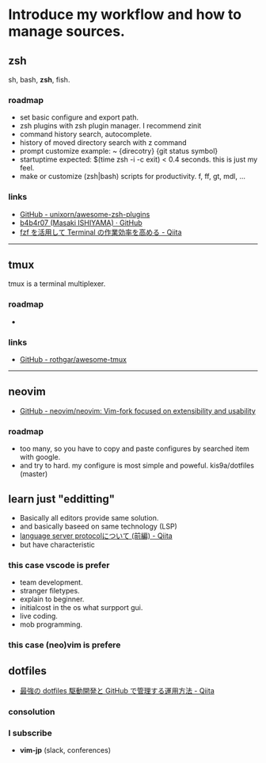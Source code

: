 # Introduce my workflow and how to manage sources.

## zsh<!--{{{-->

sh, bash, **zsh**, fish.

### roadmap

- set basic configure and export path.
- zsh plugins with zsh plugin manager. I recommend zinit
- command history search, autocomplete.
- history of moved directory search with z command
- prompt customize example: ~ {direcotry} {git status symbol}
- startuptime expected: $(time zsh -i -c exit) < 0.4 seconds. this is just my feel.
- make or customize (zsh|bash) scripts for productivity. f, ff, gt, mdl, ...

### links

- [GitHub - unixorn/awesome-zsh-plugins](https://github.com/unixorn/awesome-zsh-plugins)
- [b4b4r07 (Masaki ISHIYAMA) · GitHub](https://github.com/b4b4r07)
- [fzf を活用して Terminal の作業効率を高める - Qiita](https://qiita.com/kamykn/items/aa9920f07487559c0c7e)

---

<!--}}}-->

## tmux<!--{{{-->

tmux is a terminal multiplexer.

### roadmap

-

### links

- [GitHub - rothgar/awesome-tmux](https://github.com/rothgar/awesome-tmux)

---

<!--}}}-->

## neovim<!--{{{-->

- [GitHub - neovim/neovim: Vim-fork focused on extensibility and usability](https://github.com/neovim/neovim)

### roadmap

- too many, so you have to copy and paste configures by searched item with google.
- and try to hard. my configure is most simple and poweful. kis9a/dotfiles (master)


<!--}}}-->

## learn just "edditting"

- Basically all editors provide same solution.
- and basically baseed on same technology (LSP)
- [language server protocolについて (前編) - Qiita](https://qiita.com/atsushieno/items/ce31df9bd88e98eec5c4)
- but have characteristic

### this case vscode is prefer

- team development.
- stranger filetypes.
- explain to beginner.
- initialcost in the os what surpport gui.
- live coding.
- mob programming.

### this case (neo)vim is prefere

## dotfiles


- [最強の dotfiles 駆動開発と GitHub で管理する運用方法 - Qiita](https://qiita.com/b4b4r07/items/b70178e021bef12cd4a2)

### consolution


### I subscribe

- **vim-jp** (slack, conferences)

